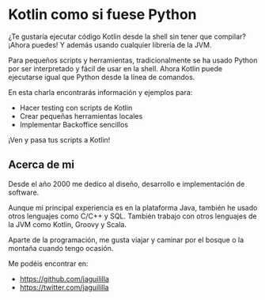 
# Kotlin como si fuese Python
¿Te gustaría ejecutar código Kotlin desde la shell sin tener que compilar? ¡Ahora puedes! Y además
usando cualquier librería de la JVM.

Para pequeños scripts y herramientas, tradicionalmente se ha usado Python por ser interpretado y
fácil de usar en la shell. Ahora Kotlin puede ejecutarse igual que Python desde la línea de
comandos.

En esta charla encontrarás información y ejemplos para:
* Hacer testing con scripts de Kotlin
* Crear pequeñas herramientas locales
* Implementar Backoffice sencillos

¡Ven y pasa tus scripts a Kotlin!

## Acerca de mi
Desde el año 2000 me dedico al diseño, desarrollo e implementación de software.

Aunque mi principal experiencia es en la plataforma Java, también he usado otros lenguajes como
C/C++ y SQL. También trabajo con otros lenguajes de la JVM como Kotlin, Groovy y Scala.

Aparte de la programación, me gusta viajar y caminar por el bosque o la montaña cuando tengo
ocasión.

Me podéis encontrar en:
* https://github.com/jaguililla
* https://twitter.com/jaguililla
